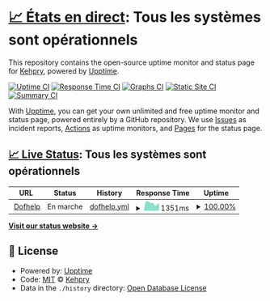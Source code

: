# [📈 États en direct](https://Kehpry.github.io/Dofhelp-upptime): <!--live status--> **Tous les systèmes sont opérationnels**

This repository contains the open-source uptime monitor and status page for [Kehpry](https://Kehpry.github.io/Dofhelp-upptime), powered by [Upptime](https://github.com/upptime/upptime).

[![Uptime CI](https://github.com/Kehpry/Dofhelp-upptime/workflows/Uptime%20CI/badge.svg)](https://github.com/Kehpry/Dofhelp-upptime/actions?query=workflow%3A%22Uptime+CI%22)
[![Response Time CI](https://github.com/Kehpry/Dofhelp-upptime/workflows/Response%20Time%20CI/badge.svg)](https://github.com/Kehpry/Dofhelp-upptime/actions?query=workflow%3A%22Response+Time+CI%22)
[![Graphs CI](https://github.com/Kehpry/Dofhelp-upptime/workflows/Graphs%20CI/badge.svg)](https://github.com/Kehpry/Dofhelp-upptime/actions?query=workflow%3A%22Graphs+CI%22)
[![Static Site CI](https://github.com/Kehpry/Dofhelp-upptime/workflows/Static%20Site%20CI/badge.svg)](https://github.com/Kehpry/Dofhelp-upptime/actions?query=workflow%3A%22Static+Site+CI%22)
[![Summary CI](https://github.com/Kehpry/Dofhelp-upptime/workflows/Summary%20CI/badge.svg)](https://github.com/Kehpry/Dofhelp-upptime/actions?query=workflow%3A%22Summary+CI%22)

With [Upptime](https://upptime.js.org), you can get your own unlimited and free uptime monitor and status page, powered entirely by a GitHub repository. We use [Issues](https://github.com/Kehpry/Dofhelp-upptime/issues) as incident reports, [Actions](https://github.com/Kehpry/Dofhelp-upptime/actions) as uptime monitors, and [Pages](https://Kehpry.github.io/Dofhelp-upptime) for the status page.

## [📈 Live Status](https://demo.upptime.js.org): <!--live status--> **Tous les systèmes sont opérationnels**

<!--start: status pages-->
<!-- This summary is generated by Upptime (https://github.com/upptime/upptime) -->
<!-- Do not edit this manually, your changes will be overwritten -->
<!-- prettier-ignore -->
| URL | Status | History | Response Time | Uptime |
| --- | ------ | ------- | ------------- | ------ |
| <img alt="" src="https://www.dofhelp.fr/styles/default/xenforo/favicon.ico" height="13"> [Dofhelp](https://www.dofhelp.fr) | En marche | [dofhelp.yml](https://github.com/Kehpry/Dofhelp-upptime/commits/HEAD/history/dofhelp.yml) | <details><summary><img alt="Response time graph" src="./graphs/dofhelp/response-time-week.png" height="20"> 1351ms</summary><br><a href="https://Kehpry.github.io/Dofhelp-upptime/history/dofhelp"><img alt="Response time 778" src="https://img.shields.io/endpoint?url=https%3A%2F%2Fraw.githubusercontent.com%2FKehpry%2FDofhelp-upptime%2FHEAD%2Fapi%2Fdofhelp%2Fresponse-time.json"></a><br><a href="https://Kehpry.github.io/Dofhelp-upptime/history/dofhelp"><img alt="24-hour response time 1420" src="https://img.shields.io/endpoint?url=https%3A%2F%2Fraw.githubusercontent.com%2FKehpry%2FDofhelp-upptime%2FHEAD%2Fapi%2Fdofhelp%2Fresponse-time-day.json"></a><br><a href="https://Kehpry.github.io/Dofhelp-upptime/history/dofhelp"><img alt="7-day response time 1351" src="https://img.shields.io/endpoint?url=https%3A%2F%2Fraw.githubusercontent.com%2FKehpry%2FDofhelp-upptime%2FHEAD%2Fapi%2Fdofhelp%2Fresponse-time-week.json"></a><br><a href="https://Kehpry.github.io/Dofhelp-upptime/history/dofhelp"><img alt="30-day response time 1335" src="https://img.shields.io/endpoint?url=https%3A%2F%2Fraw.githubusercontent.com%2FKehpry%2FDofhelp-upptime%2FHEAD%2Fapi%2Fdofhelp%2Fresponse-time-month.json"></a><br><a href="https://Kehpry.github.io/Dofhelp-upptime/history/dofhelp"><img alt="1-year response time 778" src="https://img.shields.io/endpoint?url=https%3A%2F%2Fraw.githubusercontent.com%2FKehpry%2FDofhelp-upptime%2FHEAD%2Fapi%2Fdofhelp%2Fresponse-time-year.json"></a></details> | <details><summary><a href="https://Kehpry.github.io/Dofhelp-upptime/history/dofhelp">100.00%</a></summary><a href="https://Kehpry.github.io/Dofhelp-upptime/history/dofhelp"><img alt="All-time uptime 99.78%" src="https://img.shields.io/endpoint?url=https%3A%2F%2Fraw.githubusercontent.com%2FKehpry%2FDofhelp-upptime%2FHEAD%2Fapi%2Fdofhelp%2Fuptime.json"></a><br><a href="https://Kehpry.github.io/Dofhelp-upptime/history/dofhelp"><img alt="24-hour uptime 100.00%" src="https://img.shields.io/endpoint?url=https%3A%2F%2Fraw.githubusercontent.com%2FKehpry%2FDofhelp-upptime%2FHEAD%2Fapi%2Fdofhelp%2Fuptime-day.json"></a><br><a href="https://Kehpry.github.io/Dofhelp-upptime/history/dofhelp"><img alt="7-day uptime 100.00%" src="https://img.shields.io/endpoint?url=https%3A%2F%2Fraw.githubusercontent.com%2FKehpry%2FDofhelp-upptime%2FHEAD%2Fapi%2Fdofhelp%2Fuptime-week.json"></a><br><a href="https://Kehpry.github.io/Dofhelp-upptime/history/dofhelp"><img alt="30-day uptime 100.00%" src="https://img.shields.io/endpoint?url=https%3A%2F%2Fraw.githubusercontent.com%2FKehpry%2FDofhelp-upptime%2FHEAD%2Fapi%2Fdofhelp%2Fuptime-month.json"></a><br><a href="https://Kehpry.github.io/Dofhelp-upptime/history/dofhelp"><img alt="1-year uptime 99.78%" src="https://img.shields.io/endpoint?url=https%3A%2F%2Fraw.githubusercontent.com%2FKehpry%2FDofhelp-upptime%2FHEAD%2Fapi%2Fdofhelp%2Fuptime-year.json"></a></details>

<!--end: status pages-->

[**Visit our status website →**](https://Kehpry.github.io/Dofhelp-upptime)

## 📄 License

- Powered by: [Upptime](https://github.com/upptime/upptime)
- Code: [MIT](./LICENSE) © [Kehpry](https://Kehpry.github.io/Dofhelp-upptime)
- Data in the `./history` directory: [Open Database License](https://opendatacommons.org/licenses/odbl/1-0/)
